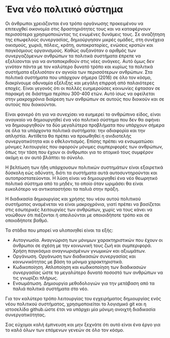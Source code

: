 Ένα νέο πολιτικό σύστημα
========================

Οι άνθρωποι χρειάζονται ένα τρόπο οργάνωσης προκειμένου να επιτευχθεί οικονομία στις δραστηριότητες τους και να καταφέρνουν περισσότερα χρησιμοποιώντας τις ενωμένες δυνάμεις τους.
Σε αναζήτηση της επωφελούς συνεργασίας, δημιούργησαν μικρές ομάδες, στη συνέχεια οικισμούς, χωριά, πόλεις, κράτη, αυτοκρατορίες, ενώσεις κρατών και παγκόσμιους οργανισμούς.
Καθώς αυξανόταν ο αριθμός των συνεργαζόμενων ανθρώπων τα πολιτικά συστήματα έπρεπε να εξελίσονται για να ανταποκριθούν στις νέες ανάγκες. Αυτό όμως δεν γινόταν πάντα με τον καλύτερο δυνατό τρόπο και κυρίως τα πολιτικά συστήματα εξελισόταν εν αγνοία των περισσότερων ανθρώπων.
Στα πολιτικά συστήματα που υπάρχουν σήμερα (2016) σε όλο τον κόσμο, διακρίνουμε αδυναμία εξέλιξης και μεγάλη επιρροή από παλαιότερες εποχές. Είναι γεγονός ότι οι πολλές ευημερούσες κοινωνίες έφτασαν σε παρακμή σε διάστημα περίπου 300-400 ετών. Αυτό ίσως να οφείλεται στην μακροχρόνια διαίρεση των ανθρώπων σε αυτούς που διοικούν και σε αυτούς που διοικούνται.

Είναι φανερό ότι για να συνεχίσει να ευημερεί το ανθρώπινο είδος, είναι αναγκαίο να δημιουργηθεί ένα νέο πολιτικό σύστημα που δεν θα αφήνει να δημιουργηθούν τα δύο μεγαλύτερα προβλήματα που υπάρχουν σήμερα σε όλα τα υπάρχοντα πολιτικά συστήματα: την αδιαφορία και την απληστία. Αντίθετα θα πρέπει να προωθηθεί η ανιδιοτελής συνεργατικότητα και ο εθελοντισμός.
Επίσης πρέπει να ενσωματώσει μόνιμες λειτουργίες που αφορούν μόνιμες συμπεριφορές των ανθρώπων, όπως την τάση που έχουν οι άνθρωποι για το ατομικό τους συμφέρον ακόμη κι αν αυτό βλάπτει το σύνολο.

Η βελτίωση των ήδη υπάρχουσων πολιτικών συστημάτων είναι εξαιρετικά δύσκολη εώς αδύνατη, διότι τα συστήματα αυτά αυτοσυντηρούνται και αυτοπροστατεύονται. Η λύση είναι να δημιουργηθεί ένα νέο θεωρητικό πολιτικό σύστημα από το μηδέν, το οποίο όταν ωριμάσει θα είναι ευκολότερο να αντικαταστήσει τα παλιά στην πράξη.

Η διαδικασία δημιουργίας και χρήσης του νέου αυτού πολιτικού συστήματος αναμένεται να είναι μακροχρόνια, γιατί πρέπει να βασίζεται στις εσωτερικές λειτουργίες των ανθρώπων, χωρίς να τους κάνει να νοιώθουν ότι πιέζονται ή απειλούνται με οποιοιδήποτε τρόπο και σε οποιοδήποτε βαθμό.

Τα στάδια που μπορεί να υλοποιηθεί είναι τα εξής:
- Αυτογνωσία. Αναγνώριση των μόνιμων χαρακτηριστικών που έχουν οι άνθρωποι σε σχέση με την κοινωνική τους ζωή και συμπεριφορά. Χρήση παγκόσμια αναγνωρισμένων γνωμικών και αξιωμάτων.
- Οργάνωση. Οργάνωση των διαδικασιών συνεργασίας και κοινωνικότητας με βάση τα μόνιμα χαρακτηριστικά.
- Κωδικοποίηση. Απλοποίηση και κωδικοποίηση των διαδικασιών συνεργασίας ώστε το μεγαλύτερο δυνατό ποσοστό των ανθρώπων να τις γνωρίζει πλήρως.
- Ενσωμάτωση. Δημιουργία μεθοδολογιών για την μετάβαση από τα παλιά πολιτικά συστήματα στο νέο.

Για τον καλύτερο τρόπο λειτουργίας του εγχειρήματος δημιουργίας ενός νέου πολιτικού συστήματος, χρησιμοποιείται το λογισμικό git και η ιστοσελίδα github.ώστε έτσι να υπάρχει μία μόνιμη ανοιχτή διαδικασία συνεργατικότητας.

Σας εύχομαι καλή έμπνευση και μην ξεχνάτε ότι αυτό είναι ένα έργο για το καλό όλων των επόμενων γενεών σε όλο τον κόσμο.





